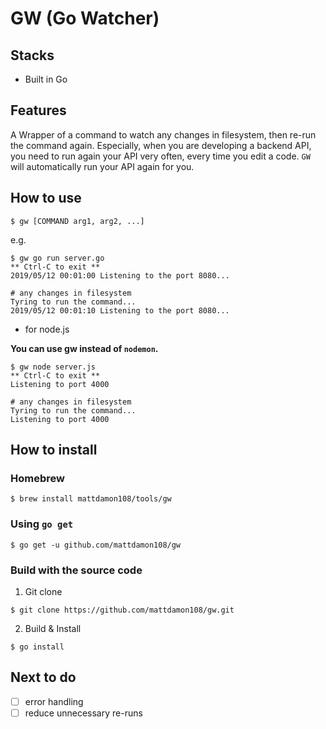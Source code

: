 # GW (Go Watcher)

## Stacks

- Built in Go

## Features

A Wrapper of a command to watch any changes in filesystem, then re-run the command again. Especially, when you are developing a backend API, you need to run again your API very often, every time you edit a code. `GW` will automatically run your API again for you.

## How to use

```shell
$ gw [COMMAND arg1, arg2, ...]
```

e.g.

```shell
$ gw go run server.go
** Ctrl-C to exit **
2019/05/12 00:01:00 Listening to the port 8080...

# any changes in filesystem
Tyring to run the command...
2019/05/12 00:01:10 Listening to the port 8080...
```

- for node.js

**You can use gw instead of `nodemon`.**

```shell
$ gw node server.js
** Ctrl-C to exit **
Listening to port 4000

# any changes in filesystem
Tyring to run the command...
Listening to port 4000
```

## How to install

### Homebrew

```shell
$ brew install mattdamon108/tools/gw
```

### Using `go get`

```shell
$ go get -u github.com/mattdamon108/gw
```

### Build with the source code

1. Git clone

```shell
$ git clone https://github.com/mattdamon108/gw.git
```

2. Build & Install

```shell
$ go install
```

## Next to do

- [ ] error handling
- [ ] reduce unnecessary re-runs
